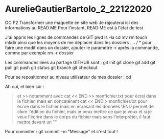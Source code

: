 # AurelieGautierBartolo_2_22122020
OC P2 Transformer une maquette en site web
Je rajouterai ici des informations au READ ME
Pour l'instant, READ ME est à l'état de test

J'ai appris les lignes de commandes de GIT
pwd
ls -la
cd
mv
rm
touch
mkdir
ainsi que les moyens de me déplacer dans les dossiers . .. / *
pour faire une modif dans un dossier, ajouter le paramètre -r après la commande, comme par exemple rm -r dossier

Les commandes liées au partage GITHUB sont :
git init
git clone
git add
git pull
git push
git status
git branch
git checkout

Pour se repositionner au niveau utilisateur de mes dossier : cd

Ah oui, et bien sûr :
> et >>
notamment avec cat << END >> monfichier.txt pour écrei dans le fichier, mais en concaténant
cat << END > monfichier.txt pour écrire dans le fichier mais en écrasant les données
\END permet de clore l'édition du fichier, mais je peux mettre ce que je veux
et si je veux l'écrire dans le corps du fichier mais sans l'interpréter, il faut mettre devant un "\"

Pour commiter : git commit -m "Message" et c'est tout !
